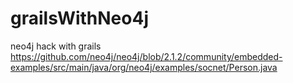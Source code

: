 grailsWithNeo4j
===============

neo4j hack with grails
https://github.com/neo4j/neo4j/blob/2.1.2/community/embedded-examples/src/main/java/org/neo4j/examples/socnet/Person.java
